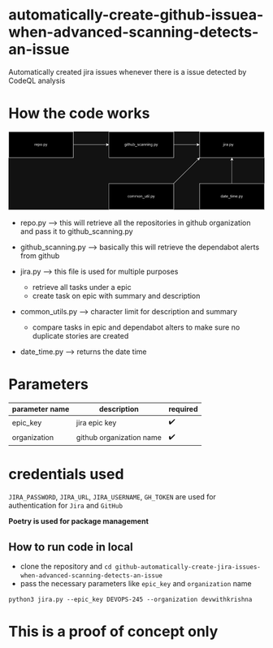 # automatically-create-github-issuea-when-advanced-scanning-detects-an-issue
Automatically created jira issues whenever there is a issue detected by CodeQL analysis

# How the code works

![diagram.jpg](diagram.jpg)

* repo.py --> this will retrieve all the repositories in github organization and pass it to github_scanning.py
* github_scanning.py --> basically this will retrieve the dependabot alerts from github
* jira.py --> this file is used for multiple purposes
    * retrieve all tasks under a epic
    * create task on epic with summary and description

* common_utils.py --> character limit for description and summary
    * compare tasks in epic and dependabot alters to make sure no duplicate stories are created
* date_time.py --> returns the date time


# Parameters
| parameter name | description | required |
|----------------|--------------|---------|
| epic_key | jira epic key | :heavy_check_mark: |
| organization | github organization name | :heavy_check_mark:|


# credentials used

`JIRA_PASSWORD`, `JIRA_URL`, `JIRA_USERNAME`, `GH_TOKEN` are used for authentication for `Jira` and `GitHub`


**Poetry is used for package management**

## How to run code in local

* clone the repository and `cd github-automatically-create-jira-issues-when-advanced-scanning-detects-an-issue`
* pass the necessary parameters like `epic_key` and `organization` name

```commandline
python3 jira.py --epic_key DEVOPS-245 --organization devwithkrishna 
```

# This is a proof of concept only